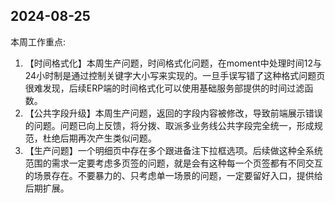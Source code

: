 ## 2024-08-25

本周工作重点:

1. 【时间格式化】本周生产问题，时间格式化问题，在moment中处理时间12与24小时制是通过控制关键字大小写来实现的。一旦手误写错了这种格式问题页很难发现，后续ERP端的时间格式化可以使用基础服务部提供的时间过滤函数。
2. 【公共字段升级】本周生产问题，返回的字段内容被修改，导致前端展示错误的问题。问题已向上反馈，将分拨、取派多业务线公共字段完全统一，形成规范，杜绝后期再次产生类似问题。
3. 【生产问题】一个明细页中存在多个跟进备注下拉框选项。后续做这种全系统范围的需求一定要考虑多页签的问题，就是会有这种每一个页签都有不同交互的场景存在。不要暴力的、只考虑单一场景的问题，一定要留好入口，提供给后期扩展。